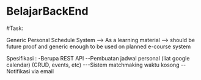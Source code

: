 # BelajarBackEnd

#Task:

Generic Personal Schedule System 
--> As a learning material
--> should be future proof and generic enough to be used on planned e-course system 
 
Spesifikasi :
-Berupa REST API
--Pembuatan jadwal personal (liat google calendar) (CRUD, events, etc)
---Sistem matchmaking waktu kosong
--Notifikasi via email
  

